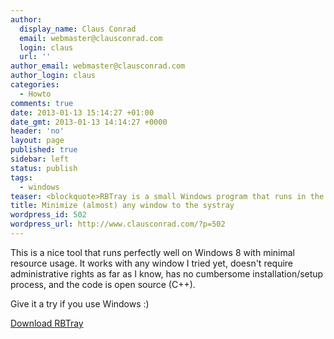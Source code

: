 ```yaml
---
author:
  display_name: Claus Conrad
  email: webmaster@clausconrad.com
  login: claus
  url: ''
author_email: webmaster@clausconrad.com
author_login: claus
categories:
  - Howto
comments: true
date: 2013-01-13 15:14:27 +01:00
date_gmt: 2013-01-13 14:14:27 +0000
header: 'no'
layout: page
published: true
sidebar: left
status: publish
tags:
  - windows
teaser: <blockquote>RBTray is a small Windows program that runs in the background and allows almost any window to be minimized to the system tray by right clicking its minimize button.</blockquote>
title: Minimize (almost) any window to the systray
wordpress_id: 502
wordpress_url: http://www.clausconrad.com/?p=502
---
```

This is a nice tool that runs perfectly well on Windows 8 with minimal resource usage. It works with any window I tried yet, doesn't require administrative rights as far as I know, has no cumbersome installation/setup process, and the code is open source (C++).

Give it a try if you use Windows :)

[Download RBTray](https://sourceforge.net/projects/rbtray/)
